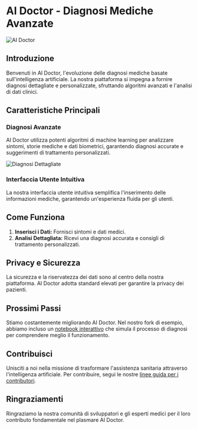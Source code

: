 # AI Doctor - Diagnosi Mediche Avanzate

![AI Doctor](images/ai_doctor_banner.png)

## Introduzione

Benvenuti in AI Doctor, l'evoluzione delle diagnosi mediche basate sull'intelligenza artificiale. La nostra piattaforma si impegna a fornire diagnosi dettagliate e personalizzate, sfruttando algoritmi avanzati e l'analisi di dati clinici.

## Caratteristiche Principali

### Diagnosi Avanzate

AI Doctor utilizza potenti algoritmi di machine learning per analizzare sintomi, storie mediche e dati biometrici, garantendo diagnosi accurate e suggerimenti di trattamento personalizzati.

![Diagnosi Dettagliate](images/diagnosis_example.png)

### Interfaccia Utente Intuitiva

La nostra interfaccia utente intuitiva semplifica l'inserimento delle informazioni mediche, garantendo un'esperienza fluida per gli utenti.

## Come Funziona

1. **Inserisci i Dati:** Fornisci sintomi e dati medici.
2. **Analisi Dettagliata:** Ricevi una diagnosi accurata e consigli di trattamento personalizzati.

## Privacy e Sicurezza

La sicurezza e la riservatezza dei dati sono al centro della nostra piattaforma. AI Doctor adotta standard elevati per garantire la privacy dei pazienti.

## Prossimi Passi

Stiamo costantemente migliorando AI Doctor. Nel nostro fork di esempio, abbiamo incluso un [notebook interattivo](notebooks/AIDoctor_Simulation.ipynb) che simula il processo di diagnosi per comprendere meglio il funzionamento.

## Contribuisci

Unisciti a noi nella missione di trasformare l'assistenza sanitaria attraverso l'intelligenza artificiale. Per contribuire, segui le nostre [linee guida per i contributori](CONTRIBUTING.md).

## Ringraziamenti

Ringraziamo la nostra comunità di sviluppatori e gli esperti medici per il loro contributo fondamentale nel plasmare AI Doctor.

